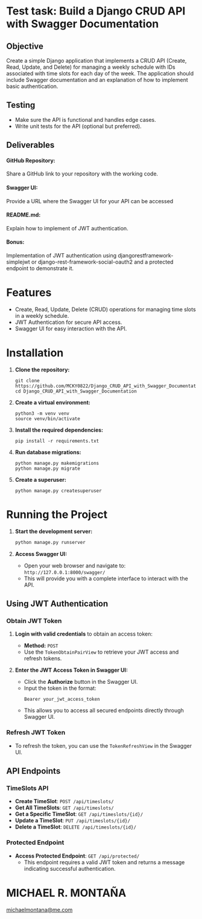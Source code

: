 # Test task: Build a Django CRUD API with Swagger Documentation

## Objective

Create a simple Django application that implements a CRUD API (Create, Read, Update, and Delete) for managing a weekly schedule with IDs associated with time slots for each day of the week. The application should include Swagger documentation and an explanation of how to implement basic authentication.

## Testing
- Make sure the API is functional and handles edge cases. 
- Write unit tests for the API (optional but preferred).

## Deliverables
#### GitHub Repository:
Share a GitHub link to your repository with the working code.

#### Swagger UI:

Provide a URL where the Swagger UI for your API can be accessed

#### README.md:

Explain how to implement of JWT authentication.

#### Bonus:

Implementation of JWT authentication using djangorestframework-simplejwt or django-rest-framework-social-oauth2 and a protected endpoint to demonstrate it.

# Features

- Create, Read, Update, Delete (CRUD) operations for managing time slots in a weekly schedule.
- JWT Authentication for secure API access.
- Swagger UI for easy interaction with the API.


# Installation

1. **Clone the repository:**

   ```
   git clone https://github.com/MCKY0822/Django_CRUD_API_with_Swagger_Documentation.git
   cd Django_CRUD_API_with_Swagger_Documentation
   ```

2. **Create a virtual environment:**

   ```
   python3 -m venv venv
   source venv/bin/activate
   ```

3. **Install the required dependencies:**

   ```
   pip install -r requirements.txt
   ```

4. **Run database migrations:**

   ```
   python manage.py makemigrations
   python manage.py migrate
   ```

5. **Create a superuser:**

   ```
   python manage.py createsuperuser
   ```

# Running the Project

1. **Start the development server:**

   ```bash
   python manage.py runserver
   ```

2. **Access Swagger UI:**

   - Open your web browser and navigate to: `http://127.0.0.1:8000/swagger/`
   - This will provide you with a complete interface to interact with the API.

## Using JWT Authentication

### Obtain JWT Token

1. **Login with valid credentials** to obtain an access token:
   - **Method:** `POST`
   - Use the `TokenObtainPairView` to retrieve your JWT access and refresh tokens.

2. **Enter the JWT Access Token in Swagger UI:**
   - Click the **Authorize** button in the Swagger UI.
   - Input the token in the format:
     ```
     Bearer your_jwt_access_token
     ```
   - This allows you to access all secured endpoints directly through Swagger UI.

### Refresh JWT Token

- To refresh the token, you can use the `TokenRefreshView` in the Swagger UI.

## API Endpoints

### TimeSlots API

- **Create TimeSlot**: `POST /api/timeslots/`
- **Get All TimeSlots**: `GET /api/timeslots/`
- **Get a Specific TimeSlot**: `GET /api/timeslots/{id}/`
- **Update a TimeSlot**: `PUT /api/timeslots/{id}/`
- **Delete a TimeSlot**: `DELETE /api/timeslots/{id}/`

### Protected Endpoint

- **Access Protected Endpoint**: `GET /api/protected/`
  - This endpoint requires a valid JWT token and returns a message indicating successful authentication.

#

# MICHAEL R. MONTAÑA
michaelmontana@me.com